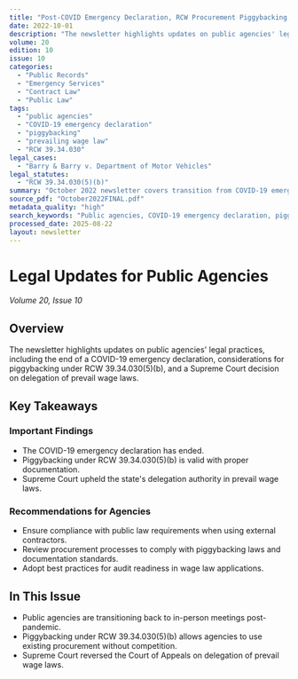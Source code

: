 ```yaml
---
title: "Post-COVID Emergency Declaration, RCW Procurement Piggybacking, and Prevailing Wage Law Delegation"
date: 2022-10-01
description: "The newsletter highlights updates on public agencies' legal practices, including the end of a COVID-19 emergency declaration, considerations for piggybacking under RCW 39.34.030(5)(b), and a Supreme Court decision on delegation of prevail wage laws."
volume: 20
edition: 10
issue: 10
categories:
  - "Public Records"
  - "Emergency Services"
  - "Contract Law"
  - "Public Law"
tags:
  - "public agencies"
  - "COVID-19 emergency declaration"
  - "piggybacking"
  - "prevailing wage law"
  - "RCW 39.34.030"
legal_cases:
  - "Barry & Barry v. Department of Motor Vehicles"
legal_statutes:
  - "RCW 39.34.030(5)(b)"
summary: "October 2022 newsletter covers transition from COVID-19 emergency declaration and return to in-person meetings for public agencies, examines piggybacking procurement procedures under RCW 39.34.030(5)(b) allowing use of existing contracts without competition, analyzes Supreme Court decision in Barry & Barry v. Department of Motor Vehicles upholding state delegation authority in prevailing wage laws, and provides compliance guidance for procurement processes and wage law applications."
source_pdf: "October2022FINAL.pdf"
metadata_quality: "high"
search_keywords: "Public agencies, COVID-19 emergency declaration, piggybacking under RCW 39.34.030(5)(b), prevailing wage law, Supreme Court decision on delegation..."
processed_date: 2025-08-22
layout: newsletter
---
```


# Legal Updates for Public Agencies

*Volume 20, Issue 10*

## Overview

The newsletter highlights updates on public agencies' legal practices, including the end of a COVID-19 emergency declaration, considerations for piggybacking under RCW 39.34.030(5)(b), and a Supreme Court decision on delegation of prevail wage laws.

## Key Takeaways

### Important Findings

- The COVID-19 emergency declaration has ended.
- Piggybacking under RCW 39.34.030(5)(b) is valid with proper documentation.
- Supreme Court upheld the state's delegation authority in prevail wage laws.

### Recommendations for Agencies

- Ensure compliance with public law requirements when using external contractors.
- Review procurement processes to comply with piggybacking laws and documentation standards.
- Adopt best practices for audit readiness in wage law applications.

## In This Issue

- Public agencies are transitioning back to in-person meetings post-pandemic.
- Piggybacking under RCW 39.34.030(5)(b) allows agencies to use existing procurement without competition.
- Supreme Court reversed the Court of Appeals on delegation of prevail wage laws.

